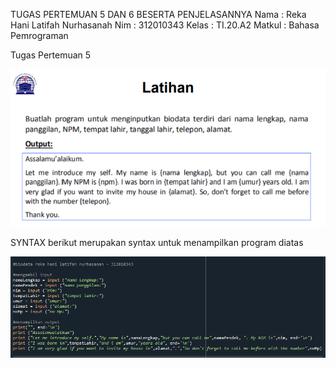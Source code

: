 TUGAS PERTEMUAN 5 DAN 6 BESERTA PENJELASANNYA
Nama	: Reka Hani Latifah Nurhasanah
Nim	: 312010343
Kelas	: TI.20.A2
Matkul	: Bahasa Pemrograman

Tugas Pertemuan 5

![1.png](/gambar/1.png)

SYNTAX
berikut merupakan syntax untuk menampilkan program diatas

![01.png](/gambar/01.png)